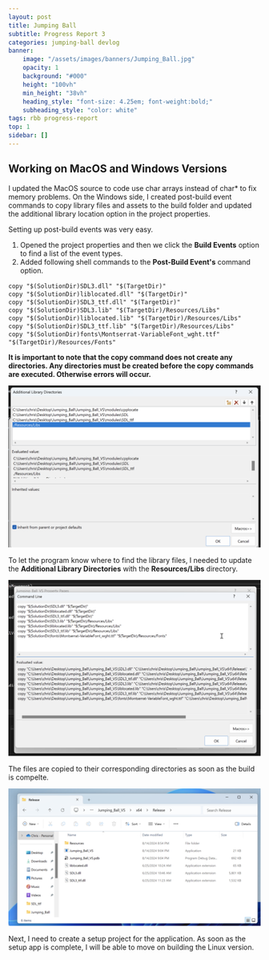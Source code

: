 ```yaml
---
layout: post
title: Jumping Ball
subtitle: Progress Report 3
categories: jumping-ball devlog
banner:
    image: "/assets/images/banners/Jumping_Ball.jpg"
    opacity: 1
    background: "#000"
    height: "100vh"
    min_height: "38vh"
    heading_style: "font-size: 4.25em; font-weight:bold;"
    subheading_style: "color: white"
tags: rbb progress-report
top: 1
sidebar: []
---
```


## Working on MacOS and Windows Versions

I updated the MacOS source to code use char arrays instead of char* to fix memory problems.
On the Windows side, I created post-build event commands to copy library files and assets to the 
build folder and updated the additional library location option in the project properties.

Setting up post-build events was very easy.

1. Opened the project properties and then we click the **Build Events** option to find a list of the event types.
2. Added following shell commands to the **Post-Build Event's** command option.

```shell
copy "$(SolutionDir)SDL3.dll" "$(TargetDir)"
copy "$(SolutionDir)liblocated.dll" "$(TargetDir)"
copy "$(SolutionDir)SDL3_ttf.dll" "$(TargetDir)"
copy "$(SolutionDir)SDL3.lib" "$(TargetDir)/Resources/Libs"
copy "$(SolutionDir)liblocated.lib" "$(TargetDir)/Resources/Libs"
copy "$(SolutionDir)SDL3_ttf.lib" "$(TargetDir)/Resources/Libs"
copy "$(SolutionDir)fonts\Montserrat-VariableFont_wght.ttf" "$(TargetDir)/Resources/Fonts"
```
**It is important to note that the copy command does not create any directories. Any directories must 
be created before the copy commands are executed. Otherwise errors will occur.**

![This is a screenshot of Visual Studio showing how the shell commands have been set up in the post-build event option.](/assets/images/jumping-ball-screenshot-for-blog-1.png)

To let the program know where to find the library files, I needed to update the **Additional Library Directories** 
with the **Resources/Libs** directory.

![This is a screenshot of Visual Studio showing the updated additional library option with the new directory.](/assets/images/jumping-ball-screenshot-for-blog-2.png)

The files are copied to their corresponding directories as soon as the build is compelte.

![This is a screenshot of the Windows file explorer that shows all the files neatly placed in the target directory](/assets/images/jumping-ball-screenshot-for-blog-3.png)

Next, I need to create a setup project for the application. As soon as the setup app is complete, I will be able to move on building the 
Linux version.